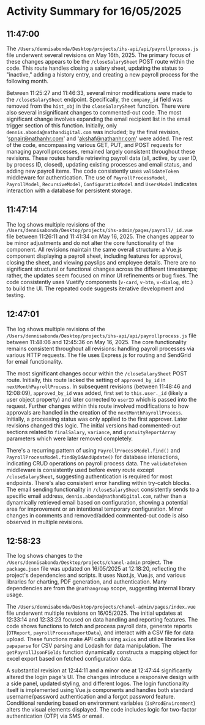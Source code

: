 # Activity Summary for 16/05/2025

## 11:47:00
The `/Users/dennisabonda/Desktop/projects/ihs-api/api/payrollprocess.js` file underwent several revisions on May 16th, 2025.  The primary focus of these changes appears to be the `/closeSalarySheet` POST route within the code.  This route handles closing a salary sheet, updating the status to "inactive," adding a history entry, and creating a new payroll process for the following month.


Between 11:25:27 and 11:46:33, several minor modifications were made to the `/closeSalarySheet` endpoint.  Specifically,  the `company_id` field was removed from the `hist_obj`  in the `closeSalarySheet` function. There were also several insignificant changes to commented-out code. The most significant change involves expanding the email recipient list in the email trigger section of this function. Initially, only `dennis.abonda@nathandigital.com` was included; by the final revision, 'spnair@nathanhr.com' and 'akshaf@nathanhr.com' were added.  The rest of the code, encompassing various GET, PUT, and POST requests for managing payroll processes, remained largely consistent throughout these revisions.  These routes handle retrieving payroll data (all, active, by user ID, by process ID, closed), updating existing processes and email status, and adding new payroll items.  The code consistently uses `validateToken` middleware for authentication.  The use of `PayrollProcessModel`, `PayrollModel`, `RecursiveModel`, `ConfigurationModel` and `UsersModel` indicates interaction with a database for persistent storage.


## 11:47:14
The log shows multiple revisions of the `/Users/dennisabonda/Desktop/projects/ihs-admin/pages/payroll/_id.vue` file between 11:26:11 and 11:41:34 on May 16, 2025.  The changes appear to be minor adjustments and do not alter the core functionality of the component.  All revisions maintain the same overall structure: a Vue.js component displaying a payroll sheet, including features for approval, closing the sheet, and viewing payslips and employee details.  There are no significant structural or functional changes across the different timestamps; rather, the updates seem focused on minor UI refinements or bug fixes.  The code consistently uses Vuetify components (`v-card`, `v-btn`, `v-dialog`, etc.) to build the UI.  The repeated code suggests iterative development and testing.


## 12:47:01
The log shows multiple revisions of the `/Users/dennisabonda/Desktop/projects/ihs-api/api/payrollprocess.js` file between 11:48:06 and 12:45:36 on May 16, 2025.  The core functionality remains consistent throughout all revisions:  handling payroll processes via various HTTP requests.  The file uses Express.js for routing and SendGrid for email functionality.

The most significant changes occur within the `/closeSalarySheet` POST route. Initially, this route lacked the setting of `approved_by_id` in `nextMonthPayrollProcess`.  In subsequent revisions (between 11:48:46 and 12:08:09), `approved_by_id` was added, first set to `this.user._id` (likely a user object property) and later corrected to `userID` which is passed into the request.  Further changes within this route involved modifications to how approvals are handled in the creation of the `nextMonthPayrollProcess`.  Initially, a processing status was only applied to the first approver.  Later revisions changed this logic.  The initial versions had commented-out sections related to `finalSalary`, `variance`, and `gratuityReportArray` parameters which were later removed completely.

There's a recurring pattern of using `PayrollProcessModel.find()` and `PayrollProcessModel.findByIdAndUpdate()` for database interactions, indicating CRUD operations on payroll process data.  The `validateToken` middleware is consistently used before every route except `/closeSalarySheet`, suggesting authentication is required for most endpoints.  There's also consistent error handling within try-catch blocks.  The email sending functionality in `/closeSalarySheet` consistently sends to a specific email address,  `dennis.abonda@nathandigital.com`, rather than a dynamically retrieved email based on configuration, showing a potential area for improvement or an intentional temporary configuration.  Minor changes in comments and removed/added commented-out code is also observed in multiple revisions.


## 12:58:23
The log shows changes to the `/Users/dennisabonda/Desktop/projects/chanel-admin` project.  The `package.json` file was updated on 16/05/2025 at 12:18:20, reflecting the project's dependencies and scripts.  It uses Nuxt.js, Vue.js, and various libraries for charting, PDF generation, and authentication.  Many dependencies are from the `@nathangroup` scope, suggesting internal library usage.

The `/Users/dennisabonda/Desktop/projects/chanel-admin/pages/index.vue` file underwent multiple revisions on 16/05/2025.  The initial updates at 12:33:14 and 12:33:23 focused on data handling and reporting features.  The code shows functions to fetch and process payroll data, generate reports (`OTReport`, `payrollProcessReportData`), and interact with a CSV file for data upload.  These functions make API calls using `axios` and utilize libraries like `papaparse` for CSV parsing and Lodash for data manipulation.  The `getPayrollJsonFields` function dynamically constructs a mapping object for excel export based on fetched configuration data.

A substantial revision at 12:44:11 and a minor one at 12:47:44 significantly altered the login page's UI. The changes introduce a responsive design with a side panel, updated styling, and different logos.  The login functionality itself is implemented using Vue.js components and handles both standard username/password authentication and a forgot password feature.  Conditional rendering based on environment variables (`isProdEnvironment`) alters the visual elements displayed.  The code includes logic for two-factor authentication (OTP) via SMS or email.
